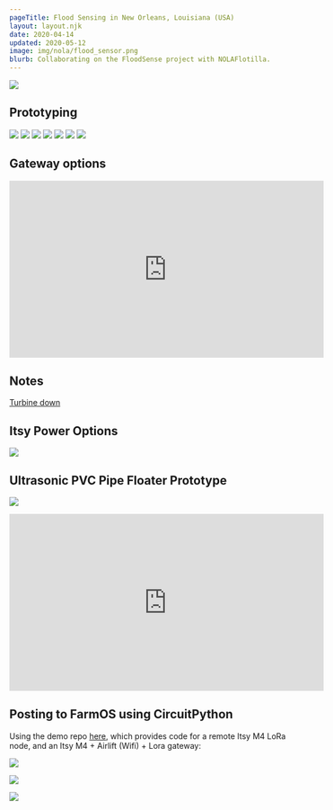 ```yaml
---
pageTitle: Flood Sensing in New Orleans, Louisiana (USA)
layout: layout.njk
date: 2020-04-14
updated: 2020-05-12
image: img/nola/flood_sensor.png
blurb: Collaborating on the FloodSense project with NOLAFlotilla.
---
```


<img src="/img/nola/gateway_option_a.png">

## Prototyping

<img src="/img/nola/enclosure.jpeg">

<img src="/img/nola/circuitpytest.jpeg">

<img src="/img/nola/loratest.jpeg">

<img src="/img/nola/circuit1a.jpeg">

<img src="/img/nola/circuit1.jpeg">

<img src="/img/nola/proto1.jpeg">

<img src="/img/nola/proto1b.jpeg">

## Gateway options 

<iframe width="560" height="315" src="https://www.youtube.com/embed/oT0rrirHWP8" frameborder="0" allow="accelerometer; autoplay; encrypted-media; gyroscope; picture-in-picture" allowfullscreen></iframe>

## Notes

[Turbine down](https://www.wwltv.com/article/news/local/down-the-drain/swb-new-orleans-drainage-system-severely-hampered-going-into-hurricane-season/289-c3757b35-1ccc-4f85-a78a-9d745422a55f)


## Itsy Power Options

<img src="/img/nola/itsy_power.png">


## Ultrasonic PVC Pipe Floater Prototype

<img src="/img/nola/pipe.jpeg"></br>

<iframe width="560" height="315" src="https://www.youtube.com/embed/l0kGw_RZJFs" frameborder="0" allow="accelerometer; autoplay; encrypted-media; gyroscope; picture-in-picture" allowfullscreen></iframe></br>

## Posting to FarmOS using CircuitPython

Using the demo repo [here](https://github.com/edgecollective/flood-sense/tree/master/circuitpython/remote_and_gateway_demo), which provides code for a remote Itsy M4 LoRa node, and an Itsy M4 + Airlift (Wifi) + Lora gateway:

<img src="/img/nola/pinout.jpeg"></br>

<img src="/img/nola/floodsense_farmos_data.png"></br>

<img src="/img/nola/floodsense_farmos_distance_data.png"></br>

